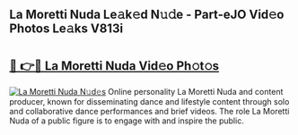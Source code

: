 ## La Moretti Nuda Le𝚊k𝚎d N𝚞𝚍e - Part-eJO Vid𝚎o Photos Le𝚊ks V813i

# <h2><a href="http://fbfpz9t.evod.top/?m=La+Moretti+Nuda">🔗 👉🔴 La Moretti Nuda Vid𝚎o Ph𝚘t𝚘s</a></h2>

[![La Moretti Nuda N𝚞d𝚎s](https://i.imgur.com/8V9OHl7.gif)](http://fbfpz9t.evod.top/?m=La+Moretti+Nuda)
Online personality La Moretti Nuda and content producer, known for disseminating dance and lifestyle content through solo and collaborative dance performances and brief videos. The role La Moretti Nuda of a public figure is to engage with and inspire the public. 
